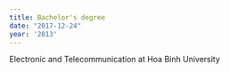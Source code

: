 ```yaml
---
title: Bachelor's degree
date: "2017-12-24"
year: '2013'
---
```


Electronic and Telecommunication at Hoa Binh University